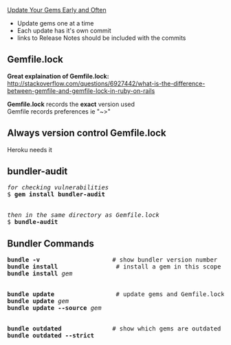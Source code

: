 [Update Your Gems Early and Often](https://robots.thoughtbot.com/keep-your-gems-up-to-date)
- Update gems one at a time  
- Each update has it's own commit
- links to Release Notes should be included with the commits

<h2>Gemfile.lock</h2>

<b>Great explaination of Gemfile.lock:</b>  
http://stackoverflow.com/questions/6927442/what-is-the-difference-between-gemfile-and-gemfile-lock-in-ruby-on-rails

<b>Gemfile.lock</b> records the **exact** version used  
Gemfile records preferences ie "~>"  

<h2>Always version control Gemfile.lock</h2> Heroku needs it

<h2>bundler-audit</h2> 
<pre>
<em>for checking vulnerabilities  </em>
$ <b>gem install bundler-audit</b>
<br>
<em>then in the same directory as Gemfile.lock</em>
$ <b>bundle-audit</b>
</pre>

<h2>Bundler Commands</h2>
<pre>
<b>bundle -v</b>                    # show bundler version number
<b>bundle install</b>                # install a gem in this scope
<b>bundle install</b> <em>gem</em>
<br>
<b>bundle update</b>                 # update gems and Gemfile.lock
<b>bundle update</b> <em>gem</em>
<b>bundle update --source</b> <em>gem</em>
<br>
<b>bundle outdated</b>              # show which gems are outdated
<b>bundle outdated --strict</b>
</pre>
